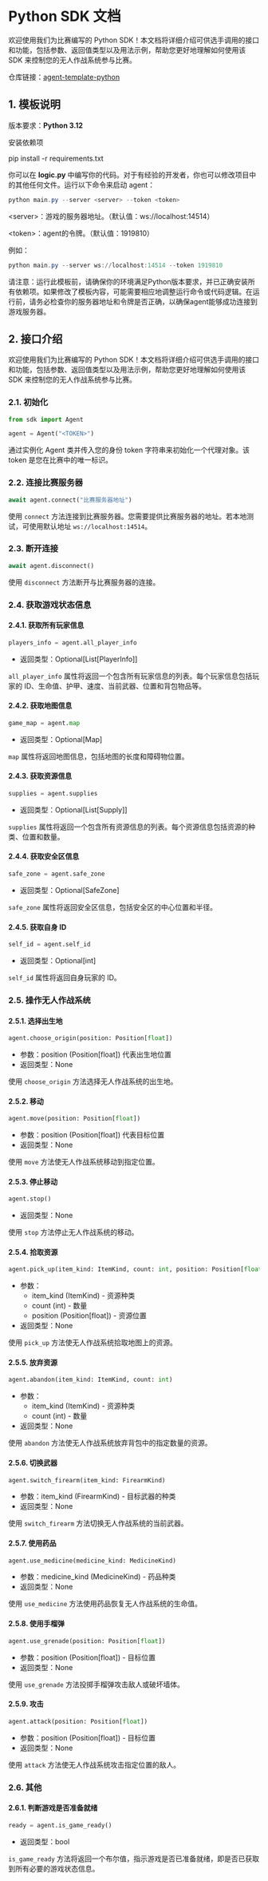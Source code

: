 # Python SDK 文档

欢迎使用我们为比赛编写的 Python SDK！本文档将详细介绍可供选手调用的接口和功能，包括参数、返回值类型以及用法示例，帮助您更好地理解如何使用该 SDK 来控制您的无人作战系统参与比赛。

仓库链接：[agent-template-python](https://github.com/thuasta/thuai-7-agent-template-python)

## 1. 模板说明

版本要求：**Python 3.12**

安装依赖项

pip install -r requirements.txt

你可以在 **logic.py** 中编写你的代码。对于有经验的开发者，你也可以修改项目中的其他任何文件。运行以下命令来启动 agent：

```PowerShell
python main.py --server <server> --token <token>
```

\<server\>：游戏的服务器地址。（默认值：ws://localhost:14514）  

\<token\>：agent的令牌。（默认值：1919810）

例如：

```PowerShell
python main.py --server ws://localhost:14514 --token 1919810
```

请注意：运行此模板前，请确保你的环境满足Python版本要求，并已正确安装所有依赖项。如果修改了模板内容，可能需要相应地调整运行命令或代码逻辑。在运行前，请务必检查你的服务器地址和令牌是否正确，以确保agent能够成功连接到游戏服务器。

## 2. 接口介绍

欢迎使用我们为比赛编写的 Python SDK！本文档将详细介绍可供选手调用的接口和功能，包括参数、返回值类型以及用法示例，帮助您更好地理解如何使用该 SDK 来控制您的无人作战系统参与比赛。

### 2.1. 初始化

```python
from sdk import Agent

agent = Agent("<TOKEN>")
```

通过实例化 Agent 类并传入您的身份 token 字符串来初始化一个代理对象。该 token 是您在比赛中的唯一标识。

### 2.2. 连接比赛服务器

```python
await agent.connect("比赛服务器地址")
```

使用 `connect` 方法连接到比赛服务器。您需要提供比赛服务器的地址。若本地测试，可使用默认地址 `ws://localhost:14514`。

### 2.3. 断开连接

```python
await agent.disconnect()
```

使用 `disconnect` 方法断开与比赛服务器的连接。

### 2.4. 获取游戏状态信息

#### 2.4.1. 获取所有玩家信息

```python
players_info = agent.all_player_info
```

- 返回类型：Optional[List[PlayerInfo]]

`all_player_info` 属性将返回一个包含所有玩家信息的列表。每个玩家信息包括玩家的 ID、生命值、护甲、速度、当前武器、位置和背包物品等。

#### 2.4.2. 获取地图信息

```python
game_map = agent.map
```

- 返回类型：Optional[Map]

`map` 属性将返回地图信息，包括地图的长度和障碍物位置。

#### 2.4.3. 获取资源信息

```python
supplies = agent.supplies
```

- 返回类型：Optional[List[Supply]]

`supplies` 属性将返回一个包含所有资源信息的列表。每个资源信息包括资源的种类、位置和数量。

#### 2.4.4. 获取安全区信息

```python
safe_zone = agent.safe_zone
```

- 返回类型：Optional[SafeZone]

`safe_zone` 属性将返回安全区信息，包括安全区的中心位置和半径。

#### 2.4.5. 获取自身 ID

```python
self_id = agent.self_id
```

- 返回类型：Optional[int]

`self_id` 属性将返回自身玩家的 ID。

### 2.5. 操作无人作战系统

#### 2.5.1. 选择出生地

```python
agent.choose_origin(position: Position[float])
```

- 参数：position (Position[float]) 代表出生地位置
- 返回类型：None

使用 `choose_origin` 方法选择无人作战系统的出生地。

#### 2.5.2. 移动

```python
agent.move(position: Position[float])
```

- 参数：position (Position[float]) 代表目标位置
- 返回类型：None

使用 `move` 方法使无人作战系统移动到指定位置。

#### 2.5.3. 停止移动

```python
agent.stop()
```

- 返回类型：None

使用 `stop` 方法停止无人作战系统的移动。

#### 2.5.4. 拾取资源

```python
agent.pick_up(item_kind: ItemKind, count: int, position: Position[float])
```

- 参数：
  - item_kind (ItemKind) - 资源种类
  - count (int) - 数量
  - position (Position[float]) - 资源位置
- 返回类型：None

使用 `pick_up` 方法使无人作战系统拾取地图上的资源。

#### 2.5.5. 放弃资源

```python
agent.abandon(item_kind: ItemKind, count: int)
```

- 参数：
  - item_kind (ItemKind) - 资源种类
  - count (int) - 数量
- 返回类型：None

使用 `abandon` 方法使无人作战系统放弃背包中的指定数量的资源。

#### 2.5.6. 切换武器

```python
agent.switch_firearm(item_kind: FirearmKind)
```

- 参数：item_kind (FirearmKind) - 目标武器的种类
- 返回类型：None

使用 `switch_firearm` 方法切换无人作战系统的当前武器。

#### 2.5.7. 使用药品

```python
agent.use_medicine(medicine_kind: MedicineKind)
```

- 参数：medicine_kind (MedicineKind) - 药品种类
- 返回类型：None

使用 `use_medicine` 方法使用药品恢复无人作战系统的生命值。

#### 2.5.8. 使用手榴弹

```python
agent.use_grenade(position: Position[float])
```

- 参数：position (Position[float]) - 目标位置
- 返回类型：None

使用 `use_grenade` 方法投掷手榴弹攻击敌人或破坏墙体。

#### 2.5.9. 攻击

```python
agent.attack(position: Position[float])
```

- 参数：position (Position[float]) - 目标位置
- 返回类型：None

使用 `attack` 方法使无人作战系统攻击指定位置的敌人。

### 2.6. 其他

#### 2.6.1. 判断游戏是否准备就绪

```python
ready = agent.is_game_ready()
```

- 返回类型：bool

`is_game_ready` 方法将返回一个布尔值，指示游戏是否已准备就绪，即是否已获取到所有必要的游戏状态信息。
